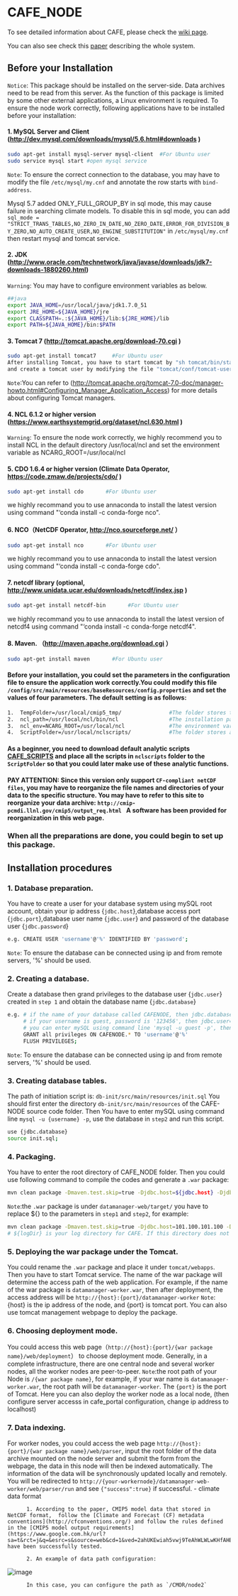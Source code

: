 # CAFE_NODE
To see detailed information about CAFE, please check the [wiki page](https://github.com/THU-EarthInformationScienceLab/CAFE_NODE/wiki).

You can also see check this [paper](https://doi.org/10.1016/j.envsoft.2018.09.007) describing the whole system.
## Before your Installation
`Notice`: This package should be installed on the server-side. Data archives need to be read from this server. As the function of this package is limited by some other external applications, a Linux environment is required. To ensure the node work correctly, following applications have to be installed before your installation:       
#### 1.	MySQL Server and Client (http://dev.mysql.com/downloads/mysql/5.6.html#downloads )     
```Bash 
sudo apt-get install mysql-server mysql-client  #For Ubuntu user
sudo service mysql start #open mysql service
``` 
`Note`: To ensure the correct connection to the database, you may have to modify the file `/etc/mysql/my.cnf` and annotate the row starts with `bind-address`.

Mysql 5.7 added ONLY_FULL_GROUP_BY in sql mode, this may cause failure in searching climate models. To disable this in sql mode, you can add `sql_mode = "STRICT_TRANS_TABLES,NO_ZERO_IN_DATE,NO_ZERO_DATE,ERROR_FOR_DIVISION_BY_ZERO,NO_AUTO_CREATE_USER,NO_ENGINE_SUBSTITUTION"`
in `/etc/mysql/my.cnf` then restart mysql and tomcat service.

#### 2.	JDK (http://www.oracle.com/technetwork/java/javase/downloads/jdk7-downloads-1880260.html)
`Warning`: You may have to configure environment variables as below.
```Bash
##java
export JAVA_HOME=/usr/local/java/jdk1.7.0_51
export JRE_HOME=${JAVA_HOME}/jre
export CLASSPATH=.:${JAVA_HOME}/lib:${JRE_HOME}/lib
export PATH=${JAVA_HOME}/bin:$PATH
```

#### 3.	Tomcat 7 (http://tomcat.apache.org/download-70.cgi )      
```Bash 
sudo apt-get install tomcat7     #For Ubuntu user
After installing Tomcat, you have to start tomcat by "sh tomcat/bin/startup.sh"
and create a tomcat user by modifying the file "tomcat/conf/tomcat-users.xml"
```
`Note`:You can refer to (http://tomcat.apache.org/tomcat-7.0-doc/manager-howto.html#Configuring_Manager_Application_Access) for more details about configuring Tomcat managers.

#### 4.	NCL 6.1.2 or higher version (https://www.earthsystemgrid.org/dataset/ncl.630.html  )    
`Warning`: To ensure the node work correctly, we highly recommend you to install NCL in the default directory /usr/local/ncl and set the environment variable as NCARG_ROOT=/usr/local/ncl    
#### 5.	CDO 1.6.4 or higher version (Climate Data Operator, https://code.zmaw.de/projects/cdo/ )    
```Bash 
sudo apt-get install cdo       #For Ubuntu user
```     
we highly recommand you to use annaconda to install the latest version using command "‘conda install -c conda-forge nco".
#### 6.	NCO（NetCDF Operator, http://nco.sourceforge.net/ ）     
```Bash 
sudo apt-get install nco       #For Ubuntu user
```   
we highly recommand you to use annaconda to install the latest version using command "‘conda install -c conda-forge cdo".
#### 7.	netcdf library (optional, http://www.unidata.ucar.edu/downloads/netcdf/index.jsp ) 
```Bash 
sudo apt-get install netcdf-bin       #For Ubuntu user
```
we highly recommand you to use annaconda to install the latest version of netcdf4 using command "‘conda install -c conda-forge netcdf4".
#### 8.	Maven. （http://maven.apache.org/download.cgi ）
```Bash 
sudo apt-get install maven       #For Ubuntu user
```
#### Before your installation, you could set the parameters in the configuration file to ensure the application work correctly.You could modify this file `/config/src/main/resources/baseResources/config.properties` and set the values of four parameters. The default setting is as follows:    
```Bash 
1.	TempFolder=/usr/local/cmip5_tmp/               #The folder stores temp files
2.	ncl_path=/usr/local/ncl/bin/ncl                #The installation path of NCL
3.	ncl_env=NCARG_ROOT=/usr/local/ncl              #The environment variable of NCL
4.	ScriptFolder=/usr/local/nclscripts/            #The folder stores analytic scripts
```
#### As a beginner, you need to download default analytic scripts [CAFE_SCRIPTS](https://github.com/THU-EarthInformationScienceLab/CAFE_SCRIPTS) and place all the scripts in `nclscripts` folder to the `ScriptFolder` so that you could later make use of these analytic functions.

#### PAY ATTENTION: Since this version only support `CF-compliant netCDF files`, you may have to reorganize the file names and directories of your data to the specific structure. You may have to refer to this site to reorganize your data archive: `http://cmip-pcmdi.llnl.gov/cmip5/output_req.html ` A software has been provided for reorganization in this web page.
### When all the preparations are done, you could begin to set up this package.

## Installation procedures
### 1.	Database preparation. 
You have to create a user for your database system using mySQL root account, obtain your ip address {`jdbc.host`},database access port {`jdbc.port`},database user name {`jdbc.user`} and password of the database user {`jdbc.password`}
```Bash 
e.g. CREATE USER 'username'@'%' IDENTIFIED BY 'password'; 
```
`Note`: To ensure the database can be connected using ip and from remote servers, '%' should be used.
### 2.	Creating a database. 
Create a database then grand privileges to the database user {`jdbc.user`} created in `step 1` and obtain the database name {`jdbc.database`}
```Bash 
e.g. # if the name of your database called CAFENODE, then jdbc.database=CAFENODE
     # if your username is guest, password is '123456', then jdbc.user=geust, jdbc.password=123456
     # you can enter mySQL using command line 'mysql -u guest -p', then use following codes.
     GRANT all privileges ON CAFENODE.* TO 'username'@'%'
     FLUSH PRIVILEGES;
```
`Note`: To ensure the database can be connected using ip and from remote servers, '%' should be used.
### 3.  Creating database tables. 
The path of initiation script is: `db-init/src/main/resources/init.sql`
You should first enter the directory `db-init/src/main/resources` of the CAFE-NODE source code folder.
Then You have to enter mySQL using command line `mysql -u {username} -p`, use the database in `step2` and run this script.
```Bash 
use {jdbc.database}
source init.sql;
```
### 4.  Packaging.
You have to enter the root directory of CAFE_NODE folder.
Then you could use following command to compile the codes and generate a `.war` package:
```Bash 
mvn clean package -Dmaven.test.skip=true -Djdbc.host=${jdbc.host} -Djdbc.port=${jdbc.port} -Djdbc.database=${jdbc.database} -Djdbc.user=${ jdbc.user} -Djdbc.password=${jdbc.password} -DlogDir=${logDir}
```
`Note`:the `.war` package is under `datamanager-web/target/`
you have to replace ${} to the parameters in `step1` and `step2`, for example:
```Bash 
mvn clean package -Dmaven.test.skip=true -Djdbc.host=101.100.101.100 -Djdbc.port=3306 -Djdbc.database=CAFENODE -Djdbc.user=abc -Djdbc.password=123456 -DlogDir=/usr/local/CAFE/log 
# ${logDir} is your log directory for CAFE. If this directory does not exit, have to create it first.
```
### 5.  Deploying the war package under the Tomcat.
You could rename the `.war` package and place it under `tomcat/webapps`. Then you have to start Tomcat service. The name of the war package will determine the access path of the web application. For example, if the name of the war package is `datamanager-worker.war`, then after deployment, the access address will be `http://{host}:{port}/datamanager-worker`
`Note`:{host} is the ip address of the node, and {port} is tomcat port. You can also use tomcat management webpage to deploy the package.                        
### 6.  Choosing deployment mode.
You could access this web page（`http://{host}:{port}/{war package name}/web/deployment`） to choose deployment mode. Generally, in a complete infrastructure, there are one central node and several worker nodes, all the worker nodes are peer-to-peer.
`Note`:the root path of your Node is `/{war package name}`, for example, if your war name is `datamanager-worker.war`, the root path will be `datamanager-worker`. The `{port}` is the port of Tomcat. Here you can also deploy the worker node as a local node, (then configure server accesss in cafe_portal configuration, change ip address to localhost)                
### 7.  Data indexing.      
For worker nodes, you could access the web page `http://{host}: {port}/{war package name}/web/parser`, input the root folder of the data archive mounted on the node server and submit the form from the webpage, the data in this node will then be indexed automatically. The information of the data will be synchronously updated locally and remotely. You will be redirected to `http://{your-workernode}/datamanager-web-worker/web/parser/run` and see `{"success":true}` if successful.
     - climate data format
     
          1. According to the paper, CMIP5 model data that stored in NetCDF format,  follow the [Climate and Forecast (CF) metadata  conventions](http://cfconventions.org/) and follow the rules defined in the [CMIP5 model output requirements](https://www.google.com.hk/url?sa=t&rct=j&q=&esrc=s&source=web&cd=1&ved=2ahUKEwiah5vwj9TeAhWLWLwKHfAHB1AQFjAAegQIBRAC&url=https%3A%2F%2Fcmip.llnl.gov%2Fcmip5%2Fdocs%2FCMIP5_output_metadata_requirements.pdf&usg=AOvVaw2JcwMh6R5TYVUeNMNwTx5N) have been successfully tested.
          
          2. An example of data path configuration:
          
 ![image](https://github.com/Theropod/CAFE_NODE/blob/master/parse-data-configuration.png?raw=true)
          
          In this case, you can configure the path as `/CMOR/node2`
             
